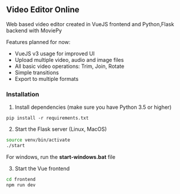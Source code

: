## Video Editor Online

Web based video editor created in VueJS frontend and Python,Flask backend with MoviePy

Features planned for now:
-   VueJS v3 usage for improved UI
-   Upload multiple video, audio and image files
-   All basic video operations: Trim, Join, Rotate
-   Simple transitions
-   Export to multiple formats

### Installation

1.  Install dependencies (make sure you have Python 3.5 or higher)
```
pip install -r requirements.txt
```

2.  Start the Flask server (Linux, MacOS)
```bash
source venv/bin/activate
./start  
```
For windows, run the **start-windows.bat** file

3. Start the Vue frontend
```bash
cd frontend
npm run dev
```